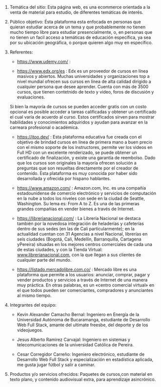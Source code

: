 1. Temática del sitio:
    Esta página web, es una ecommerce orientada a la venta de material para estudio, de diferentes temáticas de interés.

2. Público objetivo:
    Ésta plataforma esta enfocada en personas que quieran estudiar acerca de un tema y que probablemente no tienen mucho tiempo libre para estudiar presencialmente, o, en personas que no tienen un facil acceso a temáticas de educación específica, ya sea por su ubicación geográfica, o porque quieren algo muy en específico.

3. Referentes:
    - https://www.udemy.com/ :

    - https://www.edx.org/es : Edx es un proveedor de cursos en línea masivos y abiertos. Muchas universidades y organizaciones top a nivel mundial ofrecen sus cursos en línea de alta calidad dirigido a cualquier persona que desee aprender.
    Cuenta con más de 3500 cursos, que tienen contetnido de texto y video, foros de discusión y evaluaciones. 

    Si bien la mayoría de cursos se pueden acceder gratis con un costo opcional es posible acceder a tareas calificadas y obtener un certificado el cual varía de acuerdo al curso. Estos certificados sirven para mostrar habilidades y conocimientos adquiridos y ayudan para avanzar en la carreara profesional o académica.

    - https://itoo.dev/ : Esta plataforma educativa fue creada con el objetivo de brindad cursos en línea de primera mano a buen precio con el mismo soporte de los instructores, permite ver los videos en Full HD con un excelente renderizado, se puede obtener un certificado de finalización, y existe una garantía de reembolso. Dado que los cursos son originales la mayoría ofrecen solución a preguntas que son resueltas directamente por el creador de contenido. Esta plataforma es muy conocida por haber sido desarrollada y ofrecida por hispano hablantes.
  
    - https://www.amazon.com/ : Amazon.com, Inc. es una compañía estadounidense de comercio electrónico y servicios de computación en la nube a todos los niveles con sede en la ciudad de Seattle, Washington. Su lema es: From A to Z. Es una de las primeras grandes compañías en vender bienes a través de Internet.

    - https://librerianacional.com/ : La Librería Nacional se destaca también por la novedosa integración de heladerías y cafeterías dentro de sus sedes (en las de Cali particularmente); en la actualidad cuentan con 31 Agencias a nivel Nacional, librerías en seis ciudades (Bogotá, Cali, Medellín, Barranquilla, Cartagena yPereira) situadas en los mejores centros comerciales de cada una de estas ciudades, y con la Tienda Virtual: www.librerianacional.com, con la que llegan a sus clientes de cualquier parte del mundo.

    - https://listado.mercadolibre.com.co/ : Mercado libre es una plataforma que permite a los usuarios: anunciar, comprar, pagar y vender productos y servicios a través de Internet de una manera muy práctica. En otras palabras, es un «centro comercial virtual» en el que todos pueden ser comerciantes, compradores y anunciantes al mismo tiempo.

4. Integrantes del equipo:
    - Kevin Alexander Camacho Bernal: Ingeniero en Energía de la Universidad Autónoma de Bucaramanga, estudiante de Desarrollo Web Full Stack, amante del ultimate freesbe, del deporte y de los videojuegos.
    
    - Jesus Alberto Ramirez Carvajal: Ingeniero en sistemas y telecomunicaciones de la universidad Católica de Pereira.
    
    - Cesar Corregidor Carreño: Ingeniero electrónico, estudiante de Desarrollo Web Full Stack y especialización en estadística aplicada, me gusta jugar fútbol y salir a caminar.

5. Productos y/o servicios ofrecidos:
    Paquetes de cursos,con material en texto plano, y contenido audiovisual extra, para aprendizaje asincrónico.
